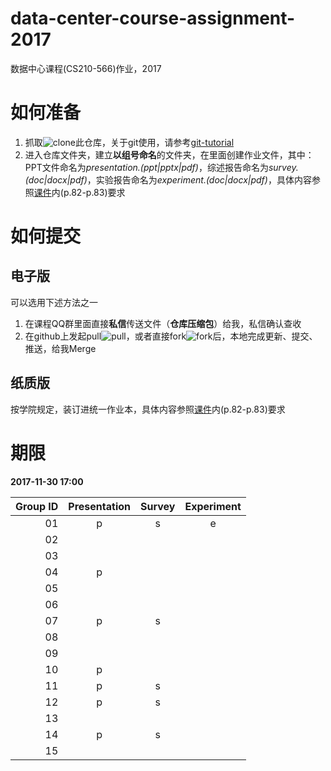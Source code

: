 # data-center-course-assignment-2017

数据中心课程(CS210-566)作业，2017

# 如何准备

1. 抓取![clone](https://github.com/cs-course/data-center-course-assignment-2017/blob/master/clone.png?raw=true)此仓库，关于git使用，请参考[git-tutorial](https://github.com/cs-course/git-tutorial)
2. 进入仓库文件夹，建立**以组号命名**的文件夹，在里面创建作业文件，其中：PPT文件命名为*presentation.(ppt|pptx|pdf)*，综述报告命名为*survey.(doc|docx|pdf)*，实验报告命名为*experiment.(doc|docx|pdf)*，具体内容参照[课件](https://github.com/cs-course/data-center-course/blob/master/data-center-2017-c07.pptx?raw=true)内(p.82-p.83)要求

# 如何提交

## 电子版

可以选用下述方法之一

1. 在课程QQ群里面直接**私信**传送文件（**仓库压缩包**）给我，私信确认查收
2. 在github上发起pull![pull](https://github.com/cs-course/data-center-course-assignment-2017/blob/master/pull-request.png?raw=true)，或者直接fork![fork](https://github.com/cs-course/data-center-course-assignment-2017/blob/master/fork.png?raw=true)后，本地完成更新、提交、推送，给我Merge

## 纸质版

按学院规定，装订进统一作业本，具体内容参照[课件](https://github.com/cs-course/data-center-course/blob/master/data-center-2017-c07.pptx?raw=true)内(p.82-p.83)要求

# 期限

**2017-11-30 17:00**

| Group ID | Presentation | Survey | Experiment |
| ---: |:---:| :---:|:---:|
| 01 |p|s|e|
| 02 ||||
| 03 ||||
| 04 |p|||
| 05 ||||
| 06 ||||
| 07 |p|s||
| 08 ||||
| 09 ||||
| 10 |p|||
| 11 |p|s||
| 12 |p|s||
| 13 ||||
| 14 |p|s||
| 15 ||||

